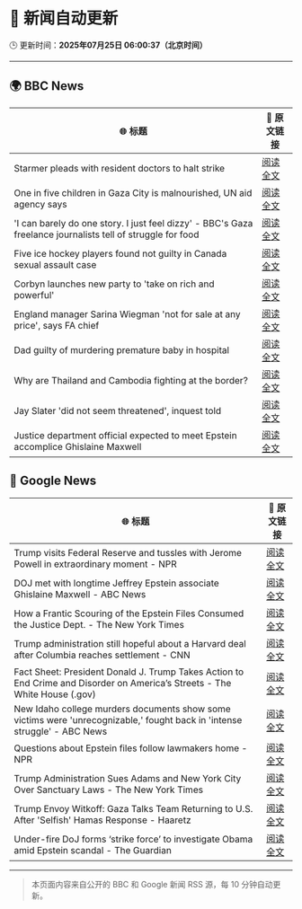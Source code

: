 # 🧠 新闻自动更新

🕒 更新时间：**2025年07月25日 06:00:37（北京时间）**

---

## 🌍 BBC News

| 🌐 标题 | 🔗 原文链接 |
|--------|-------------|
| Starmer pleads with resident doctors to halt strike | [阅读全文](https://www.bbc.com/news/articles/cn5k5w7vrdvo) |
| One in five children in Gaza City is malnourished, UN aid agency says | [阅读全文](https://www.bbc.com/news/articles/cwyxy5k70rzo) |
| 'I can barely do one story. I just feel dizzy' - BBC's Gaza freelance journalists tell of struggle for food | [阅读全文](https://www.bbc.com/news/articles/crmvmj8kkjno) |
| Five ice hockey players found not guilty in Canada sexual assault case | [阅读全文](https://www.bbc.com/news/articles/cn0qlwnyy70o) |
| Corbyn launches new party to 'take on rich and powerful' | [阅读全文](https://www.bbc.com/news/articles/cdeze706jw8o) |
| England manager Sarina Wiegman 'not for sale at any price', says FA chief | [阅读全文](https://www.bbc.com/sport/football/articles/cn0z0x8pg9ko) |
| Dad guilty of murdering premature baby in hospital | [阅读全文](https://www.bbc.com/news/articles/c7vr282v15vo) |
| Why are Thailand and Cambodia fighting at the border? | [阅读全文](https://www.bbc.com/news/articles/cdjxje2pje1o) |
| Jay Slater 'did not seem threatened', inquest told | [阅读全文](https://www.bbc.com/news/articles/c79q9n1yrpro) |
| Justice department official expected to meet Epstein accomplice Ghislaine Maxwell | [阅读全文](https://www.bbc.com/news/articles/cjd2de8zz5go) |

## 📰 Google News

| 🌐 标题 | 🔗 原文链接 |
|--------|-------------|
| Trump visits Federal Reserve and tussles with Jerome Powell in extraordinary moment - NPR | [阅读全文](https://news.google.com/rss/articles/CBMilgFBVV95cUxNT2pWeS01VTFmZXZVTVR0X0pVelZmTWk0YjRqUHluaFV2cFNpNXB5aVBhX0pxMU5kN08tejFfbjhOTXZNLUY0dzRCaEVHNTR4NUFfWmUzVlcxM0ZGM3IzTGoySTY5ZkJzMFh5b2Y5VnVPcy1mUlBVZ3M0aThQTGMwelFnTEsxU3VfMEpBMF84S2hkVFBURGc?oc=5) |
| DOJ met with longtime Jeffrey Epstein associate Ghislaine Maxwell - ABC News | [阅读全文](https://news.google.com/rss/articles/CBMiowFBVV95cUxPRWFhWFMtbjRRcEZoemJqVlFEc3hCNWRJaTI0SC1hNmFFbExQYlExRmJteUJLQ2cwM2kySEFwWU9OMVlhWURIdk1FLTEtcUlMZklfcTd4M1ppOU1maTd1R1dFdHRteEZYVE5yOUNRWVhldTRXN1VObVc0bVU0UjVMR21IUVp6QWthWEZuRkJRLXJ0dkJ1dEcybTdRUFdEVDM2ZG1v0gGoAUFVX3lxTE1sN0VEeDdLU0NZUFhtaEI1VEItM21xWHZRWEZaNDJhTk9YU1dCWjdfYzBaXzdPSGJfcXVFQnctN1lERDJKRHh2R282S3RRckNvYzJiS1pEb2x2Z2l0YmZDZ0daOUstWVJWby16VU5sSzdFT3FmQmVPaU1DX0ZDekFYUktiRWtNTmpPeGswTE9SYVZ4QzZ1dnlNTldtazlxSXQyVHhjd3BQUw?oc=5) |
| How a Frantic Scouring of the Epstein Files Consumed the Justice Dept. - The New York Times | [阅读全文](https://news.google.com/rss/articles/CBMiogFBVV95cUxQSmgyYUFLazFRMGgzUWRiSzZJS2N2SGptWE5xRHhIOWdBNGhsRjZzdmZSQW84WUpVRG9xTm1yblBPNnZDX21qRjk0WUZJZEViMzVwNnJOTG8wXzdCLWVaNFhYVDVZanM2ZFE0SDNZWUhkSXU3WkNLb1YzRXBXdFpSaWp3UnJsaUU3M1R3MWF4S21JWXN2bEFwR1JWVGU0Q2xhN0E?oc=5) |
| Trump administration still hopeful about a Harvard deal after Columbia reaches settlement - CNN | [阅读全文](https://news.google.com/rss/articles/CBMijgFBVV95cUxOenFZQUgxOGp6Tmp2b1RwR0dlaHo5QVhwcmZlMnA1aXlaWGpUMVRjLVlJTnFPUm5EaEoyMWxjOTlIMy1zYTJnREI1cUxCX19SandPQURWaVlFcTJkZk9maFhBVC1jZ3VxUmd2RFlLUEY5WXljUks1UkZNN0pweWJYTERGTnRVckRZWk5lMWNn0gGTAUFVX3lxTFAtUzhrSmlsdkpXbXluQnJMN19IakZVQ3d5TzFza2pWMElYT2hCYjl2TDJROEotTGlKOXZpcWp2TEZlVDRIVWJIaU1ES2ZOQWFUTnNpUDJiemRUd1dmX00wdi1QQjBodEY1OUVPR1VvdFdJNzBySVFNRmlqdEctTWxEVGI4eGJQOF83VTE5VlhaRXdHdw?oc=5) |
| Fact Sheet: President Donald J. Trump Takes Action to End Crime and Disorder on America’s Streets - The White House (.gov) | [阅读全文](https://news.google.com/rss/articles/CBMi2gFBVV95cUxQVGo4MEdTbWM3VVc4c3NwZHI2a1BxNHhmZ2gzVTF4YVdkLVgyMWJnSHNIY1hpa2NvR29KWGVUWW51MjhsTlc0M1d1bVI2dXo2bFhIaHBWNmpwelNGenJ4bkNuaVF4LXdUeTRTaXc2OXVOdnE4NmV4MVNoeVFpRFRtV2YzVzVKYUhjcWRuTzlfamdvcnMtLTJneGpuODV3aDhVdE82dHVPOGpPa2YzWWlGbV9VeEZwUG9JSVVuOWxJdlBja19HbWlYamJIcmcyZGlsU2RZbklVazkxZw?oc=5) |
| New Idaho college murders documents show some victims were 'unrecognizable,' fought back in 'intense struggle' - ABC News | [阅读全文](https://news.google.com/rss/articles/CBMinwFBVV95cUxPTGxYU1Q2eURLVnZkVmJHaWdLVzVSdHRDM3ZZNnJXbzdUTjE4MHY4WmdrSFJlbng3c05FSEJWcm56ejYwanlWcWpIOXBGY3VOZzBSZ1NaM3FmU1EtazJqWElyNUxfTXoxS1FUUWxwRDU1NE5TTVFvSE5Pei1EWTlua3pkb1F0NHV2MFhWa2VjRkVXU3U3V3gzLVMtaktpRkHSAaQBQVVfeXFMT0M5dE9SMEVSUWx1bWdDdlNLMWN3RnBhYzlVUlNvck1OVXpyZ2EwNi1XcEVVVHNzM0RmOW4tUnN5VmktdDJLeWEybE1Rai1rZGpHZGpzWF82c1dCbWlXN0dTQnlHcHlLYmJFb1hCWkdnaHN0Tk5TVFIxZGNaWGVmZ05TVjQwTXdoT0ZCR2xvNVkwSEFOSGRSbG5TNzlKeGxwWVZ5SEk?oc=5) |
| Questions about Epstein files follow lawmakers home - NPR | [阅读全文](https://news.google.com/rss/articles/CBMidkFVX3lxTE1Kd21PampsY2RYQ2hTTllQNlBPR2dZMVFxaVlOWU9sOG1BckltbUxrajByT1IyUEVBWnk0bGJGZTZBdUJtZWdYSUNtR2lmUEtjRmdfdWhyQ1dXQVV3NkFmS0N0RGZQWEp3R2tmQ3B4Zk9feFQ4RHc?oc=5) |
| Trump Administration Sues Adams and New York City Over Sanctuary Laws - The New York Times | [阅读全文](https://news.google.com/rss/articles/CBMihAFBVV95cUxNSmFCeHk5aVBpMUYxQXBqWlFaVDZ0U0Yzc1lrRWh5RUZUTEJMY0F6S2Yyb2YwYzdTY2tFQmNlTFJ6eXRGaVZ4dWtkX2ctRlRpUnZNVXlubi01dk1fUDlHdmJyZDZkVGx4ZFJKMG5sMVFEYnNLWGE5eVE2d3JZWS02S0hzWmo?oc=5) |
| Trump Envoy Witkoff: Gaza Talks Team Returning to U.S. After 'Selfish' Hamas Response - Haaretz | [阅读全文](https://news.google.com/rss/articles/CBMijwJBVV95cUxPYmpaWmwzX3VyaGhpbFBCYnhYektoNVJzX3JUZ0s3NHd2UjlUV0I4NFh2aklZZ083Y084Zl9NVXNxLThud1dVWUttSkFOWTZfM3BIdDJIcWp3aS1WYUhmVmxydVZEeG9DbkRFaklEenBTXy05RTVJd1ZYazZHSEhMNTFjR0dhUnduak0xM0FIem1kMHl5a2xZakxwR1VCMW5OdlhoY2JMZDYtQnpXckNtQjJjb1V5N2lUTTlKV3d6YTFJSFRISEJVS015dEhYSEljYXQ1cFZFWU5Jd0tLb3dLSWNhMVJvTlp0Q1duT2xCbjY4VEtKZ1RlUjlXTkZrLU5iSUZQdUVXSXhWVDRzcVRj?oc=5) |
| Under-fire DoJ forms ‘strike force’ to investigate Obama amid Epstein scandal - The Guardian | [阅读全文](https://news.google.com/rss/articles/CBMijwFBVV95cUxNTm90d3d2NkVyMlBVbkVTOXJRdW10bjBHWE1VN3g2VlpRZnZrQzlyVFlDanZ4enFub0V3UkxrQjFSRHZsRVVsOW9YQkZuZUtmNm9iWTM1amF1Q3NQTG9BMjUwc3VUck14b2hIY013d0dkNnRuZGYyNl9TZ1N6ZlZsYTNIeXlnOFlOQmx6TVRRUQ?oc=5) |

---
> 本页面内容来自公开的 BBC 和 Google 新闻 RSS 源，每 10 分钟自动更新。